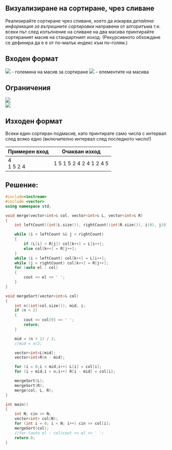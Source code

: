 ## Визуализиране на сортиране, чрез сливане

Реализирайте сортиране чрез сливане, което да изкарва *детайлна информация за вътрешните сортировки* направени от алгоритъма т.е. всеки път след изпълнение на сливане на два масива принтирайте сортираният масив на стандартният изход. (Рекурсивното обхождане се дефинира да е е от по-малък индекс към по-голям.)

## Входен формат

<img src="https://latex.codecogs.com/svg.latex?\Large&space;N"> - големина на масив за сортиране <img src="https://latex.codecogs.com/svg.latex?\Large&space;x_1,x_2,...,x_N"> - елементите на масива

## Ограничения

<img src="https://latex.codecogs.com/svg.latex?\Large&space;0<N<100000"><br>
<img src="https://latex.codecogs.com/svg.latex?\Large&space;0<x_i<1000000">

## Изходен формат

Всеки един сортиран подмасив, като принтирате само числа с интервал след всяко едно (включително интервал след последното число!)

Примерен вход|Очакван изход
-|-
4<br>1 5 2 4|1 5 1 5 2 4 2 4 1 2 4 5 

## Решение:

```cpp
#include<iostream>
#include <vector>
using namespace std;

void merge(vector<int>& col, vector<int>& L, vector<int>& R)
{
	int leftCount((int)L.size()), rightCount((int)R.size()), i(0), j(0), k(0);

	while (i < leftCount && j < rightCount)
	{
		if (L[i] < R[j]) col[k++] = L[i++];
		else col[k++] = R[j++];
	}
	while (i < leftCount) col[k++] = L[i++];
	while (j < rightCount) col[k++] = R[j++];
	for (auto el : col)
	{
		cout << el << ' ';
	}
}

void mergeSort(vector<int>& col)
{
	int n((int)col.size()), mid, i;
	if (n < 2)
	{
		cout << col[0] << ' ';
		return;
	}

	mid = (n + 1) / 2;
	//mid = n/2;

	vector<int>L(mid);
	vector<int>R(n - mid);

	for (i = 0;i < mid;i++) L[i] = col[i];
	for (i = mid;i < n;i++) R[i - mid] = col[i];

	mergeSort(L);
	mergeSort(R);
	merge(col, L, R);
}

int main()
{
	int N; cin >> N;
	vector<int> col(N);
	for (int i = 0; i < N; i++) cin >> col[i];
	mergeSort(col);
	//for (auto el : col)cout << el << ' ';
	return 0;
}

```
